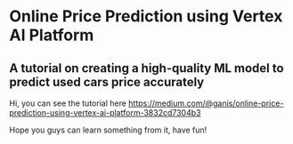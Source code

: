# Online Price Prediction using Vertex AI Platform

## A tutorial on creating a high-quality ML model to predict used cars price accurately

Hi, you can see the tutorial here https://medium.com/@ganis/online-price-prediction-using-vertex-ai-platform-3832cd7304b3

Hope you guys can learn something from it, have fun!